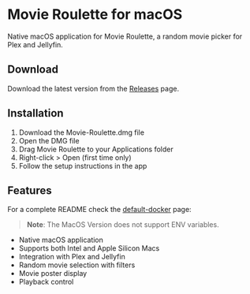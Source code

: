 # Movie Roulette for macOS

Native macOS application for Movie Roulette, a random movie picker for Plex and Jellyfin.

## Download

Download the latest version from the [Releases](https://github.com/sahara101/Movie-Roulette/releases/tag/v1.0-macos) page.

## Installation

1. Download the Movie-Roulette.dmg file
2. Open the DMG file
3. Drag Movie Roulette to your Applications folder
4. Right-click > Open (first time only)
5. Follow the setup instructions in the app

## Features

For a complete README check the [default-docker](https://github.com/sahara101/Movie-Roulette/tree/main) page:

> **Note**: The MacOS Version does not support ENV variables.

- Native macOS application
- Supports both Intel and Apple Silicon Macs
- Integration with Plex and Jellyfin
- Random movie selection with filters
- Movie poster display
- Playback control
